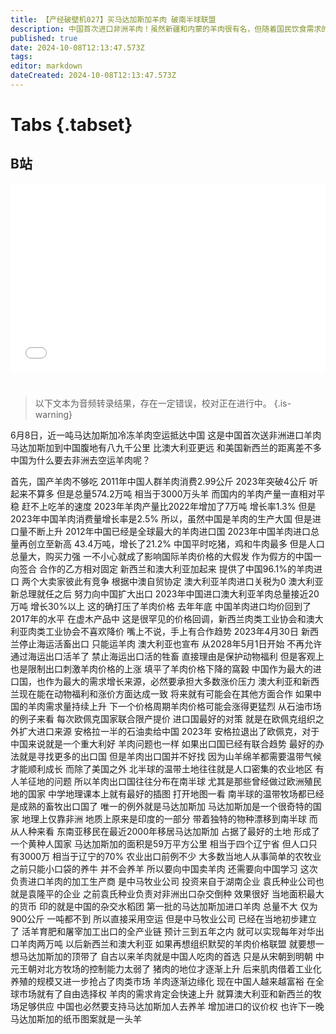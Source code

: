 ```yaml
---
title: 【产经破壁机027】买马达加斯加羊肉 破南半球联盟
description: 中国首次进口非洲羊肉！虽然新疆和内蒙的羊肉很有名，但随着国民饮食需求的提高，中国已经高度依赖进口羊肉。中国最近从9000公里外的马达加斯加空运进口羊肉，数量虽然不多，但长期看来是战略伏笔。
published: true
date: 2024-10-08T12:13:47.573Z
tags: 
editor: markdown
dateCreated: 2024-10-08T12:13:47.573Z
---
```


# Tabs {.tabset}

## B站

<div style="position: relative; padding: 30% 45%;">
<iframe style="position: absolute; width: 100%; height: 100%; left: 0; top: 0;" src="//player.bilibili.com/player.html?&bvid=BV1Bv2JYCEGF&page=1&as_wide=1&high_quality=1&danmaku=1&autoplay=0" scrolling="no" border="0" frameborder="no" framespacing="0" allowfullscreen="true"></iframe>
</div>


#

> 以下文本为音频转录结果，存在一定错误，校对正在进行中。
{.is-warning}

6月8日，近一吨马达加斯加冷冻羊肉空运抵达中国
这是中国首次送非洲进口羊肉
马达加斯加到中国腹地有八九千公里
比澳大利亚更远
和美国新西兰的距离差不多
中国为什么要去非洲去空运羊肉呢？

首先，国产羊肉不够吃
2011年中国人群羊肉消费2.99公斤
2023年突破4公斤
听起来不算多
但是总量574.2万吨
相当于3000万头羊
而国内的羊肉产量一直相对平稳
赶不上吃羊的速度
2023年羊肉产量比2022年增加了7万吨
增长率1.3%
但是2023年中国羊肉消费量增长率是2.5%
所以，虽然中国是羊肉的生产大国
但是进口量不断上升
2012年中国已经是全球最大的羊肉进口国
2023年中国羊肉进口总量再创立至新高
43.4万吨，增长了21.2%
中国平时吃猪，鸡和牛肉最多
但是人口总量大，购买力强
一不小心就成了影响国际羊肉价格的大假发
作为假方的中国一向签合
合作的乙方相对固定
新西兰和澳大利亚加起来
提供了中国96.1%的羊肉进口
两个大卖家彼此有竞争
根据中澳自贸协定
澳大利亚羊肉进口关税为0
澳大利亚新总理就任之后
努力向中国扩大出口
2023年中国进口澳大利亚羊肉总量接近20万吨
增长30%以上
这的确打压了羊肉价格
去年年底
中国羊肉进口均价回到了2017年的水平
在虚木产品中
这是很罕见的价格回调，新西兰肉类工业协会和澳大利亚肉类工业协会不喜欢降价
嘴上不说，手上有合作趋势
2023年4月30日
新西兰停止海运活畜出口
只能运羊肉
澳大利亚也宣布
从2028年5月1日开始
不再允许通过海运出口活羊了
禁止海运出口活的牲畜
直接理由是保护动物福利
但是客观上也是限制出口刺激羊肉价格的上涨
填平了羊肉价格下降的窩穀
中国作为最大的进口国，也作为最大的需求增长来源，必然要承担大多数涨价压力
澳大利亚和新西兰现在能在动物福利和涨价方面达成一致
将来就有可能会在其他方面合作
如果中国的羊肉需求量持续上升
下一个价格周期羊肉价格可能会涨得更猛烈
从石油市场的例子来看
每次欧佩克国家联合限产提价
进口国最好的对策
就是在欧佩克组织之外扩大进口来源
安格拉一半的石油卖给中国
2023年
安格拉退出了欧佩克，对于中国来说就是一个重大利好
羊肉问题也一样
如果出口国已经有联合趋势
最好的办法就是寻找更多的出口国
但是羊肉出口国并不好找
因为山羊绵羊都需要温带气候才能顺利成长
而除了美国之外
北半球的温带土地往往就是人口密集的农业地区
有人羊征地的问题
所以羊肉出口国往往分布在南半球
尤其是那些曾经做过欧洲殖民地的国家
中学地理课本上就有最好的插图
打开地图一看
南半球的温带牧场都已经是成熟的畜牧出口国了
唯一的例外就是马达加斯加
马达加斯加是一个很奇特的国家
地理上仅靠非洲
地质上原来是印度的一部分
带着独特的物种漂移到南半球
而从人种来看
东南亚移民在最近2000年移居马达加斯加
占据了最好的土地
形成了一个黄种人国家
马达加斯加的面积是59万平方公里
相当于四个辽宁省
但人口只有3000万
相当于辽宁的70%
农业出口前例不少
大多数当地人从事简单的农牧业
之前只能小口袋的养牛
并不会养羊
所以要向中国卖羊肉
还需要向中国学习
这次负责进口羊肉的加工生产商
是中马牧业公司
投资来自于湖南企业
袁氏种业公司也就是袁隆平的企业
之前袁氏种业负责对非洲出口杂交倒种
效果很好
当地面积最大的货币
印的就是中国的杂交水稻团
第一批的马达加斯加进口羊肉
总量不大
仅为900公斤
一吨都不到
所以直接采用空运
但是中马牧业公司
已经在当地初步建立了
活羊育肥和屠宰加工出口的全产业链
预计三到五年之内
就可以实现每年对华出口羊肉两万吨
以后新西兰和澳大利亚
如果再想组织默契的羊肉价格联盟
就要想一想马达加斯加的顶带了
自古以来羊肉就是中国人吃肉的首选
只是从宋朝到明朝
中元王朝对北方牧场的控制能力太弱了
猪肉的地位才逐渐上升
后来肌肉借着工业化养殖的规模又进一步抢占了肉类市场
羊肉逐渐边缘化
现在中国人越来越富裕
在全球市场就有了自由选择权
羊肉的需求肯定会快速上升
就算澳大利亚和新西兰的牧场足够供应
中国也必然要支持马达加斯加人去养羊
增加进口的议价权
也许下一晚马达加斯加的纸币图案就是一头羊
